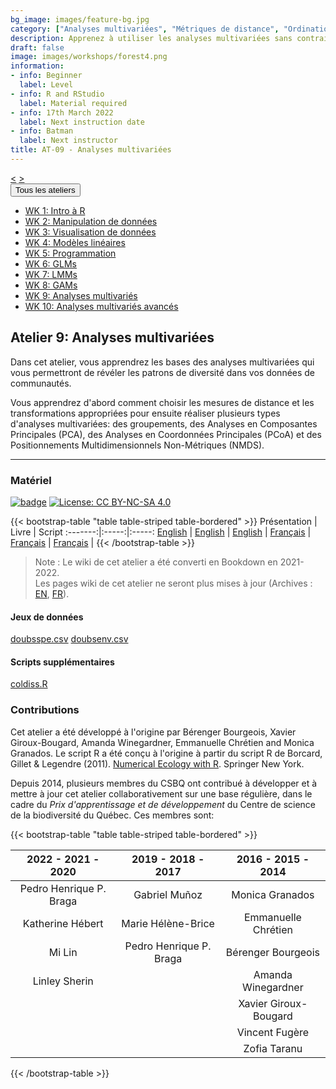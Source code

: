 ```yaml
---
bg_image: images/feature-bg.jpg
category: ["Analyses multivariées", "Métriques de distance", "Ordination", "Eigendecomposition", "Ordination sans contrainte"]
description: Apprenez à utiliser les analyses multivariées sans contrainte !
draft: false
image: images/workshops/forest4.png
information:
- info: Beginner
  label: Level
- info: R and RStudio
  label: Material required
- info: 17th March 2022
  label: Next instruction date
- info: Batman
  label: Next instructor
title: AT-09 - Analyses multivariées
---
```

<div class="btn-group" role="group" aria-label="...">
  <a href="https://r.qcbs.ca/workshops/r-workshop-08/" button type="button" class="btn btn-default"><</button></a>
  <a href="https://r.qcbs.ca/workshops/r-workshop-10/"button type="button" class="btn btn-default">></button></a>

  <div class="btn-group" role="group">
    <button type="button" class="btn btn-default dropdown-toggle" data-toggle="dropdown" aria-haspopup="true" aria-expanded="false">
      Tous les ateliers
      <span class="caret"></span>
    </button>
    <ul class="dropdown-menu">
      <li><a href="https://r.qcbs.ca/workshops/r-workshop-01/">WK 1: Intro à R</a></li>
      <li><a href="https://r.qcbs.ca/workshops/r-workshop-02/">WK 2: Manipulation de données</a></li>
      <li><a href="https://r.qcbs.ca/workshops/r-workshop-03/">WK 3: Visualisation de données</a></li>
      <li><a href="https://r.qcbs.ca/workshops/r-workshop-04/">WK 4: Modèles linéaires</a></li>
      <li><a href="https://r.qcbs.ca/workshops/r-workshop-05/">WK 5: Programmation</a></li>
      <li><a href="https://r.qcbs.ca/workshops/r-workshop-06/">WK 6: GLMs</a></li>
      <li><a href="https://r.qcbs.ca/workshops/r-workshop-07/">WK 7: LMMs</a></li>
      <li><a href="https://r.qcbs.ca/workshops/r-workshop-08/">WK 8: GAMs</a></li>
      <li><a href="https://r.qcbs.ca/workshops/r-workshop-09/">WK 9: Analyses multivariés</a></li>
      <li><a href="https://r.qcbs.ca/workshops/r-workshop-10/">WK 10: Analyses multivariés avancés</a></li>
    </ul>
  </div>
</div>

## Atelier 9: Analyses multivariées

Dans cet atelier, vous apprendrez les bases des analyses multivariées qui vous
permettront de révéler les patrons de diversité dans vos données de communautés.

Vous apprendrez d'abord comment choisir les mesures de distance et les
transformations appropriées pour ensuite réaliser plusieurs types d'analyses
multivariées: des groupements, des Analyses en Composantes Principales (PCA), des Analyses en Coordonnées Principales
(PCoA) et des Positionnements Multidimensionnels Non-Métriques (NMDS).

----

### Matériel

[![badge](https://img.shields.io/static/v1?style=flat&label=GitHub&message=09&color=blue&logo=github)](https://github.com/QCBSRworkshops/workshop09) [![License: CC BY-NC-SA 4.0](https://img.shields.io/badge/License-CC%20BY--NC--SA%204.0-orange.svg)](https://creativecommons.org/licenses/by-nc-sa/4.0/)

{{< bootstrap-table "table table-striped table-bordered" >}}
 Présentation | Livre | Script 
:-------:|:-----:|:-----:
<a href="https://r.qcbs.ca/workshop09/pres-fr/workshop09-pres-fr.html" button type="button" class="btn btn-default">English</button></a> | <a href="https://r.qcbs.ca/workshop09/book-fr/index.html" button type="button" class="btn btn-default">English</button></a> | <a href="https://r.qcbs.ca/workshop09/book-fr/workshop09-script-fr.R" button type="button" class="btn btn-default">English</button></a> | 
<a href="https://r.qcbs.ca/workshop09/pres-fr/workshop09-pres-fr.html" button type="button" class="btn btn-default">Français</button></a> | <a href="https://r.qcbs.ca/workshop09/book-fr/index.html" button type="button" class="btn btn-default">Français</button></a> | <a href="https://r.qcbs.ca/workshop09/book-fr/workshop09-script-fr.R" button type="button" class="btn btn-default">Français</button></a> | 
{{< /bootstrap-table >}}


> Note : Le wiki de cet atelier a été converti en Bookdown en 2021-2022. <br>
> Les pages wiki de cet atelier ne seront plus mises à jour (Archives : [EN](https://wiki.qcbs.ca/r_workshop9), [FR](https://wiki.qcbs.ca/r_atelier9)).

#### Jeux de données

<a href="https://r.qcbs.ca/workshop09/pres-fr/data/doubsspe.csv" button type="button" class="btn btn-primary">doubsspe.csv</button></a> <a href="https://r.qcbs.ca/workshop09/pres-fr/data/doubsenv.csv" button type="button" class="btn btn-primary">doubsenv.csv</button></a>

#### Scripts supplémentaires

<a href="https://r.qcbs.ca/workshop09/pres-fr/data/coldiss.R" button type="button" class="btn btn-primary">coldiss.R</button></a>

### Contributions

Cet atelier a été développé à l'origine par Bérenger Bourgeois, Xavier Giroux-Bougard, Amanda Winegardner, Emmanuelle Chrétien and Monica Granados. Le script R a été conçu à l'origine à partir du script R de Borcard, Gillet & Legendre (2011). [Numerical Ecology with R](https://www.springer.com/us/book/9783319714035). Springer New York.

Depuis 2014, plusieurs membres du CSBQ ont contribué à développer et à mettre à jour cet atelier collaborativement sur une base régulière, dans le cadre du *Prix d'apprentissage et de développement* du Centre de science de la biodiversité du Québec. Ces membres sont:

{{< bootstrap-table "table table-striped table-bordered" >}}

|      2022 - 2021 - 2020      |      2019 - 2018 - 2017     |      2016 - 2015 - 2014      |
|:----------------------------:|:---------------------------:|:----------------------------:|
| Pedro Henrique P. Braga  | Gabriel Muñoz | Monica Granados |
|  Katherine Hébert        | Marie Hélène-Brice  |   Emmanuelle Chrétien        |
|  Mi Lin                  | Pedro Henrique P. Braga | Bérenger Bourgeois     |
|  Linley Sherin           |                             | Amanda Winegardner       |
|                              |                             | Xavier Giroux-Bougard    |
|                              |                             | Vincent Fugère           |
|                              |                             | Zofia Taranu          |

{{< /bootstrap-table >}}